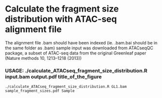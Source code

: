 # Calculate the fragment size distribution with ATAC-seq alignment file
 The alignment file .bam should have been indexed (ie. .bam.bai should be in the same folder as .bam)
 sample input was downloaded from ATACseqQC package, a subset of ATAC-seq data from the original Greenleaf paper (Nature methods 10, 1213–1218 (2013))

### USAGE:    ./calculate_ATACseq_fragment_size_distribution.R input.bam output.pdf title_of_the_figure
```
./calculate_ATACseq_fragment_size_distribution.R GL1.bam sample_fragment_sizes.pdf Sample
```

